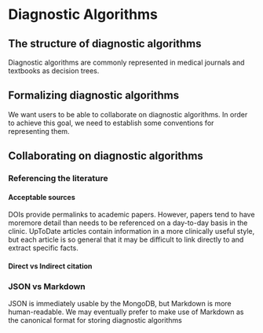 # Diagnostic Algorithms

## The structure of diagnostic algorithms

Diagnostic algorithms are commonly represented in medical journals and textbooks as decision trees.

## Formalizing diagnostic algorithms

We want users to be able to collaborate on diagnostic algorithms. In order to achieve this goal, we need to establish some conventions for representing them.

## Collaborating on diagnostic algorithms

### Referencing the literature

#### Acceptable sources

DOIs provide permalinks to academic papers. However, papers tend to have moremore detail than needs to be referenced on a day-to-day basis in the clinic. UpToDate articles contain information in a more clinically useful style, but each article is so general that it may be difficult to link directly to and extract specific facts.

#### Direct vs Indirect citation


### JSON vs Markdown

JSON is immediately usable by the MongoDB, but Markdown is more human-readable. We may eventually prefer to make use of Markdown as the canonical format for storing diagnostic algorithms
